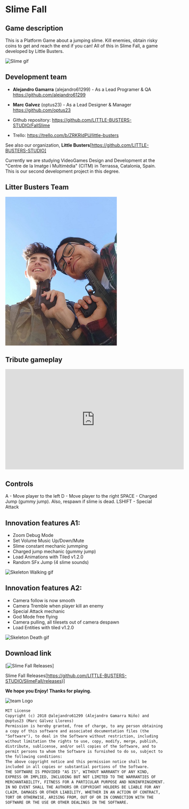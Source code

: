 # Slime Fall

## Game description
This is a Platform Game about a jumping slime. Kill enemies, obtain risky coins to get and reach the end if you can! All of this in Slime Fall, a game developed by Little Busters.

![Slime gif](https://github.com/LITTLE-BUSTERS-STUDIO/SlimeFall/blob/master/docs/tumblr_nr8o80uuin1sntjsso1_r2_1280.gif)


## Development team
* **Alejandro Gamarra** (alejandro61299) - As a Lead Programer & QA https://github.com/alejandro61299
* **Marc Galvez** (optus23) - As a Lead Designer & Manager https://github.com/optus23

* Github repository: https://github.com/LITTLE-BUSTERS-STUDIO/FallSlime 
* Trello: https://trello.com/b/ZRKRIdPU/little-busters 

See also our organization, **Little Busters**[https://github.com/LITTLE-BUSTERS-STUDIO]


Currently we are studying VideoGames Design and Development at the "Centre de la Imatge i Multimèdia" (CITM) in Terrassa, Catalonia, Spain. This is our second development project in this degree.

## Litter Busters Team
![team photo](Japan2018.jpeg)


## Tribute gameplay

<iframe width="560" height="315" src="https://www.youtube.com/embed/5DJ6QL3aveo" frameborder="0" allow="autoplay; encrypted-media" allowfullscreen></iframe>

## Controls
A - Move player to the left
D - Move player to the right
SPACE - Charged Jump (gummy jump). Also, respawn if slime is dead.
LSHIFT - Special Attack


## Innovation features A1:

* Zoom Debug Mode
* Set Volume Music Up/Down/Mute
* Slime constant mechanic jummping
* Charged jump mechanic (gummy jump)
* Load Animations with Tiled v1.2.0
* Random SFx Jump (4 slime sounds)

![Skeleton Walking gif](https://github.com/LITTLE-BUSTERS-STUDIO/SlimeFall/blob/master/docs/Skeleton%20Walk.gif)

## Innovation features A2:

* Camera follow is now smooth
* Camera Tremble when player kill an enemy
* Special Attack mechanic
* God Mode free flying
* Camera pulling, all tilesets out of camera despawn
* Load Entities with tiled v1.2.0

![Skeleton Death gif](https://github.com/LITTLE-BUSTERS-STUDIO/SlimeFall/blob/master/docs/Skeleton%20Dead.gif)

## Download link

[![Slime Fall Releases](https://github.com/LITTLE-BUSTERS-STUDIO/SlimeFall/releases)]

Slime Fall Releases[https://github.com/LITTLE-BUSTERS-STUDIO/SlimeFall/releases)]

**We hope you Enjoy! Thanks for playing.**

![team Logo](https://github.com/LITTLE-BUSTERS-STUDIO/SlimeFall/blob/master/docs/Slime%20Fall%20Logo.jpeg)


~~~~~~~~~~~~~~~
MIT License
Copyright (c) 2018 @alejandro61299 (Alejandro Gamarra Niño) and @optus23 (Marc Gálvez Llorens)
Permission is hereby granted, free of charge, to any person obtaining a copy of this software and associated documentation files (the "Software"), to deal in the Software without restriction, including without limitation the rights to use, copy, modify, merge, publish, distribute, sublicense, and/or sell copies of the Software, and to permit persons to whom the Software is furnished to do so, subject to the following conditions:
The above copyright notice and this permission notice shall be included in all copies or substantial portions of the Software.
THE SOFTWARE IS PROVIDED "AS IS", WITHOUT WARRANTY OF ANY KIND, EXPRESS OR IMPLIED, INCLUDING BUT NOT LIMITED TO THE WARRANTIES OF MERCHANTABILITY, FITNESS FOR A PARTICULAR PURPOSE AND NONINFRINGEMENT. IN NO EVENT SHALL THE AUTHORS OR COPYRIGHT HOLDERS BE LIABLE FOR ANY CLAIM, DAMAGES OR OTHER LIABILITY, WHETHER IN AN ACTION OF CONTRACT, TORT OR OTHERWISE, ARISING FROM, OUT OF OR IN CONNECTION WITH THE SOFTWARE OR THE USE OR OTHER DEALINGS IN THE SOFTWARE.
~~~~~~~~~~~~~~~


